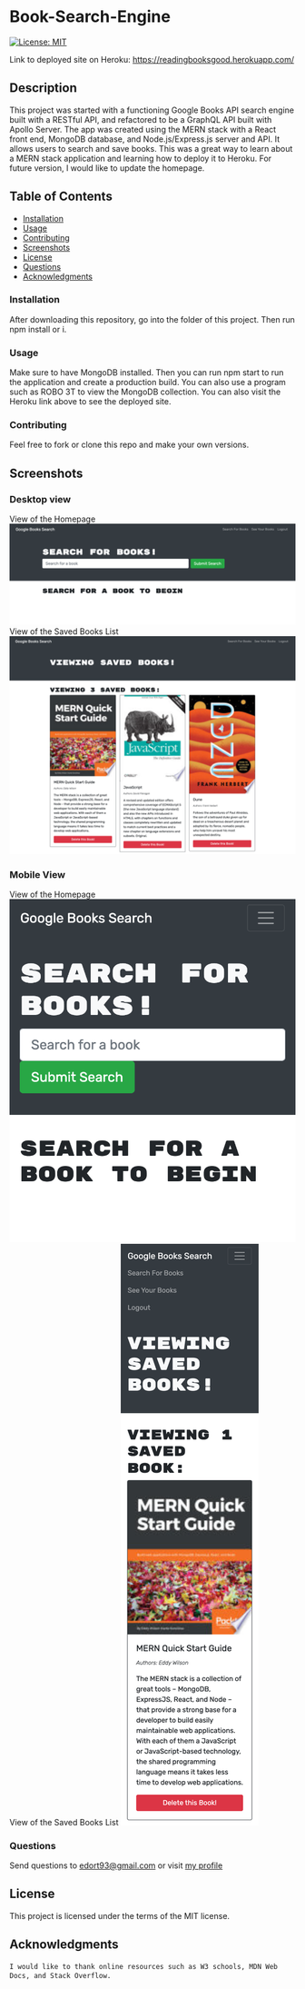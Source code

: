 # Book-Search-Engine

[![License: MIT](https://img.shields.io/badge/License-MIT-brightgreen.svg)](https://opensource.org/licenses/MIT)

Link to deployed site on Heroku: https://readingbooksgood.herokuapp.com/


## Description
 This project was started with a functioning Google Books API search engine built with a RESTful API, and refactored to be a GraphQL API built with Apollo Server. The app was created using the MERN stack with a React front end, MongoDB database, and Node.js/Express.js server and API. It allows users to search and save books. This was a great way to learn about a MERN stack application and learning how to deploy it to Heroku. For future version, I would like to update the homepage. 

## Table of Contents
- [Installation](#installation)
- [Usage](#usage)
- [Contributing](#contributing)
- [Screenshots](#screenshots)
- [License](#license)
- [Questions](#questions)
- [Acknowledgments](#acknowledgments)

### Installation
After downloading this repository, go into the folder of this project. Then run npm install or i. 

### Usage
Make sure to have MongoDB installed. Then you can run npm start to run the application and create a production build. You can also use a program such as ROBO 3T to view the MongoDB collection. You can also visit the Heroku link above to see the deployed site. 

### Contributing
Feel free to fork or clone this repo and make your own versions.


## Screenshots

### Desktop view
View of the Homepage
![plot](assets/images/homedesktop.png)
View of the Saved Books List
![plot](assets/images/savedesk.png)


### Mobile View
View of the Homepage
![plot](assets/images/homemobile.png)
View of the Saved Books List
![plot](assets/images/savedmobile.png)



### Questions

Send questions to edort93@gmail.com or visit <a href="https://github.com/edgarO93" target= "_blank" >my profile </a><br>

## License
This project is licensed under the terms of the MIT license.

## Acknowledgments
~~~
I would like to thank online resources such as W3 schools, MDN Web Docs, and Stack Overflow.
~~~